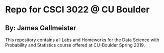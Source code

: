 # Repo for CSCI 3022 @ CU Boulder
## By: James Gallmeister

This repository contains all Labs and Homeworks for the Data Science with Probability and Statistics course offered at CU-Boulder Spring 2019.
